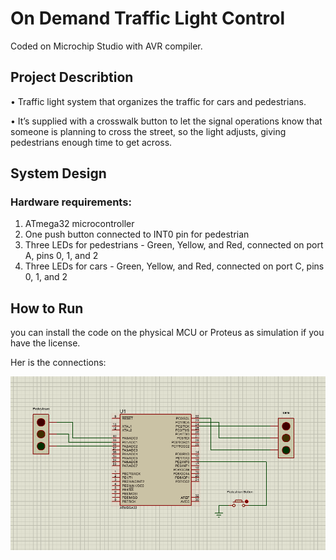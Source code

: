 # On Demand Traffic Light Control
Coded on Microchip Studio with AVR compiler. 

## Project Describtion 
• Traffic light system that organizes the traffic for cars 
and pedestrians.

• It’s supplied with a crosswalk button to let the signal 
operations know that someone is planning to cross 
the street, so the light adjusts, giving pedestrians 
enough time to get across.

## System Design
### Hardware requirements:
1. ATmega32 microcontroller
2. One push button connected to INT0 pin for pedestrian
3. Three LEDs for pedestrians - Green, Yellow, and Red, connected on port A, pins 0, 1, and 2
4. Three LEDs for cars - Green, Yellow, and Red, connected on port C, pins 0, 1, and 2

## How to Run
you can install the code on the physical MCU or Proteus as simulation if you have the license.

Her is the connections:

![connections on proteus](PDF/connections_on_proteus.png)
